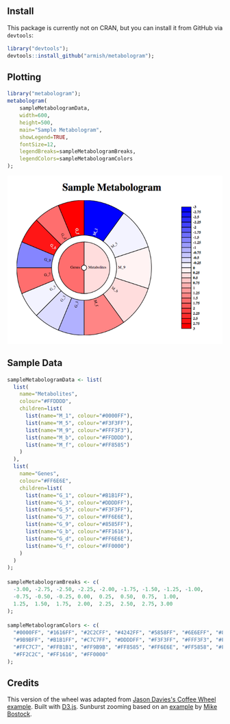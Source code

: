 ## Install
This package is currently not on CRAN, but you can install it from GitHub via `devtools`:

```r
library("devtools");
devtools::install_github("armish/metabologram");
```

## Plotting
```r
library("metabologram");
metabologram(
	sampleMetabologramData, 
	width=600, 
	height=500, 
	main="Sample Metabologram",
	showLegend=TRUE,
	fontSize=12,
	legendBreaks=sampleMetabologramBreaks,
	legendColors=sampleMetabologramColors
);
```

![Sample Metabologram](metabologramScreenshot.png)

## Sample Data

```r
sampleMetabologramData <- list(
  list(
    name="Metabolites",
    colour="#FFDDDD",
    children=list(
      list(name="M_1", colour="#0000FF"),
      list(name="M_5", colour="#F3F3FF"),
      list(name="M_9", colour="#FFF3F3"),
      list(name="M_b", colour="#FFDDDD"),
      list(name="M_f", colour="#FF8585")
    )
  ),
  list(
    name="Genes",
    colour="#FF6E6E",
    children=list(
      list(name="G_1", colour="#B1B1FF"),
      list(name="G_3", colour="#DDDDFF"),
      list(name="G_5", colour="#F3F3FF"),
      list(name="G_7", colour="#FF6E6E"),
      list(name="G_9", colour="#8585FF"),
      list(name="G_b", colour="#FF1616"),
      list(name="G_d", colour="#FF6E6E"),
      list(name="G_f", colour="#FF0000")
    )
  )
);

sampleMetabologramBreaks <- c(
  -3.00, -2.75, -2.50, -2.25, -2.00, -1.75, -1.50, -1.25, -1.00, 
  -0.75, -0.50, -0.25, 0.00,  0.25,  0.50,  0.75,  1.00,  
  1.25,  1.50,  1.75,  2.00,  2.25,  2.50,  2.75, 3.00
);

sampleMetabologramColors <- c(
  "#0000FF", "#1616FF", "#2C2CFF", "#4242FF", "#5858FF", "#6E6EFF", "#8585FF",
  "#9B9BFF", "#B1B1FF", "#C7C7FF", "#DDDDFF", "#F3F3FF", "#FFF3F3", "#FFDDDD",
  "#FFC7C7", "#FFB1B1", "#FF9B9B", "#FF8585", "#FF6E6E", "#FF5858", "#FF4242",
  "#FF2C2C", "#FF1616", "#FF0000"
);

```

## Credits
This version of the wheel was adapted from [Jason Davies's Coffee Wheel example](https://www.jasondavies.com/coffee-wheel/). 
Built with [D3.js](http://d3js.org/). Sunburst zooming based on an [example](http://bl.ocks.org/mbostock/4348373) by [Mike Bostock](http://bost.ocks.org/mike).
